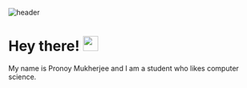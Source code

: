 ![header](https://raw.githubusercontent.com/pronoymukherjeewritescode/pronoymukherjeewritescode/gh-pages/readme_header.png)
# Hey there! <img src="https://raw.githubusercontent.com/MartinHeinz/MartinHeinz/master/wave.gif" width="30px">

My name is Pronoy Mukherjee and I am a student who likes computer science.
